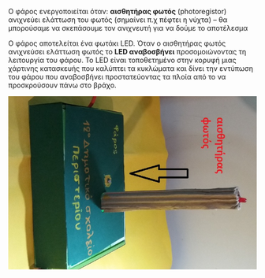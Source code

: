 Ο φάρος ενεργοποιείται όταν:
**αισθητήρας φωτός**  (photoregistor) ανιχνεύει ελάττωση του φωτός (σημαίνει π.χ πέφτει η νύχτα) – θα μπορούσαμε να σκεπάσουμε τον ανιχνευτή για να δούμε το αποτέλεσμα


Ο φάρος αποτελείται  ένα φωτάκι LED.  Όταν ο αισθητήρας φωτός ανιχνεύσει ελάττωση φωτός το **LED αναβοσβήνει** προσομοιώνοντας τη λειτουργία του φάρου.   Το LED  είναι τοποθετημένο στην κορυφή μιας χάρτινης  κατασκευής που καλύπτει τα κυκλώματα και δίνει την εντύπωση του φάρου που  αναβοσβήνει προστατεύοντας τα πλοία από το να προσκρούσουν πάνω στο βράχο.

![Φάρος](/assets/images/faros2.jpg)
